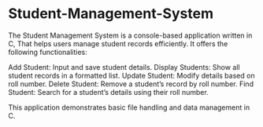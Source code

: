 # Student-Management-System
The Student Management System is a console-based application written in C,
That helps users manage student records efficiently. It offers the following functionalities:

Add Student: Input and save student details.
Display Students: Show all student records in a formatted list.
Update Student: Modify details based on roll number.
Delete Student: Remove a student’s record by roll number.
Find Student: Search for a student’s details using their roll number.


This application demonstrates basic file handling and data management in C.
